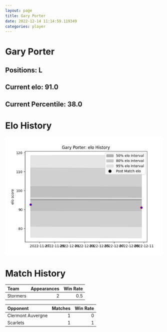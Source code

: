 ```yaml
---  
layout: page  
title: Gary Porter  
date: 2022-12-14 11:14:59.119349  
categories: player  
---
```

# Gary Porter

## Positions: L

## Current elo: 91.0

## Current Percentile: 38.0

# Elo History


![elo history](history_GaryPorter.png)
# Match History


| Team     |   Appearances |   Win Rate |
|:---------|--------------:|-----------:|
| Stormers |             2 |        0.5 |

| Opponent          |   Matches |   Win Rate |
|:------------------|----------:|-----------:|
| Clermont Auvergne |         1 |          0 |
| Scarlets          |         1 |          1 |